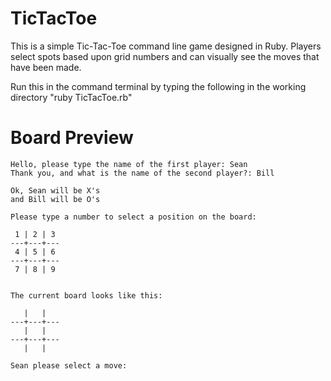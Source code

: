 # TicTacToe

This is a simple Tic-Tac-Toe command line game designed in Ruby.  Players select spots
based upon grid numbers and can visually see the moves that have been made.

Run this in the command terminal by typing the following in the working directory 
"ruby TicTacToe.rb"

# Board Preview

```
Hello, please type the name of the first player: Sean
Thank you, and what is the name of the second player?: Bill
 
Ok, Sean will be X's
and Bill will be O's
 
Please type a number to select a position on the board: 
 
 1 | 2 | 3
---+---+---
 4 | 5 | 6
---+---+---
 7 | 8 | 9
 
 
The current board looks like this: 
 
   |   |  
---+---+---
   |   |  
---+---+---
   |   |  
 
Sean please select a move: 
```

